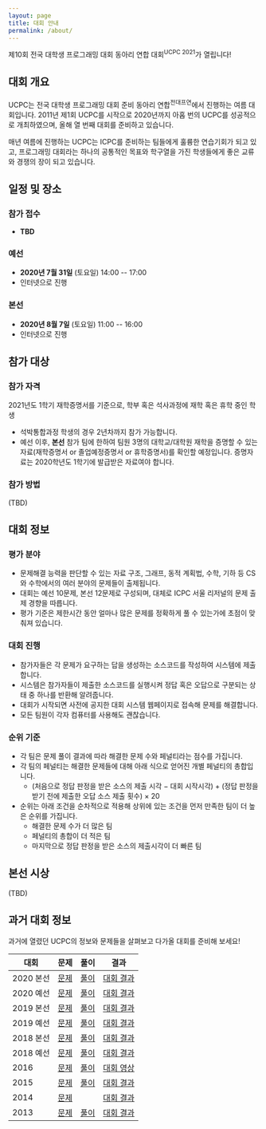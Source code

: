 ```yaml
---
layout: page
title: 대회 안내
permalink: /about/
---
```


제10회 전국 대학생 프로그래밍 대회 동아리 연합 대회<sup>UCPC 2021</sup>가 열립니다!

## 대회 개요

UCPC는 전국 대학생 프로그래밍 대회 준비 동아리 연합<sup>전대프연</sup>에서 진행하는 여름 대회입니다.
2011년 제1회 UCPC를 시작으로 2020년까지 아홉 번의 UCPC를 성공적으로 개최하였으며, 올해 열 번째 대회를 준비하고 있습니다.

매년 여름에 진행하는 UCPC는 ICPC를 준비하는 팀들에게 훌륭한 연습기회가 되고 있고,
프로그래밍 대회라는 하나의 공통적인 목표와 학구열을 가진 학생들에게 좋은 교류와 경쟁의 장이 되고 있습니다.

## 일정 및 장소

### 참가 접수

- **TBD**

### 예선

- **2020년 7월 31일** (토요일) 14:00 -- 17:00
- 인터넷으로 진행

### 본선

- **2020년 8월 7일** (토요일) 11:00 -- 16:00
- 인터넷으로 진행

## 참가 대상

### 참가 자격

2021년도 1학기 재학증명서를 기준으로, 학부 혹은 석사과정에 재학 혹은 휴학 중인 학생
- 석박통합과정 학생의 경우 2년차까지 참가 가능합니다.
- 예선 이후, **본선** 참가 팀에 한하여 팀원 3명의 대학교/대학원 재학을 증명할 수 있는 자료(재학증명서 or 졸업예정증명서 or 휴학증명서)를 확인할 예정입니다. 증명자료는 2020학년도 1학기에 발급받은 자료여야 합니다.

### 참가 방법

(TBD)

## 대회 정보

### 평가 분야

 * 문제해결 능력을 판단할 수 있는 자료 구조, 그래프, 동적 계획법, 수학, 기하 등 CS와 수학에서의 여러 분야의 문제들이 출제됩니다.
 * 대회는 예선 10문제, 본선 12문제로 구성되며, 대체로 ICPC 서울 리저널의 문제 출제 경향을 따릅니다.
 * 평가 기준은 제한시간 동안 얼마나 많은 문제를 정확하게 풀 수 있는가에 초점이 맞춰져 있습니다.

### 대회 진행

 * 참가자들은 각 문제가 요구하는 답을 생성하는 소스코드를 작성하여 시스템에 제출합니다.
 * 시스템은 참가자들이 제출한 소스코드를 실행시켜 정답 혹은 오답으로 구분되는 상태 중 하나를 반환해 알려줍니다.
 * 대회가 시작되면 사전에 공지한 대회 시스템 웹페이지로 접속해 문제를 해결합니다.
 * 모든 팀원이 각자 컴퓨터를 사용해도 괜찮습니다.

### 순위 기준

 * 각 팀은 문제 풀이 결과에 따라 해결한 문제 수와 페널티라는 점수를 가집니다.
 * 각 팀의 페널티는 해결한 문제들에 대해 아래 식으로 얻어진 개별 페널티의 총합입니다.
   * (처음으로 정답 판정을 받은 소스의 제출 시각 &minus; 대회 시작시각) + (정답 판정을 받기 전에 제출한 오답 소스 제출 횟수) &times; 20
 * 순위는 아래 조건을 순차적으로 적용해 상위에 있는 조건을 먼저 만족한 팀이 더 높은 순위를 가집니다.
   * 해결한 문제 수가 더 많은 팀
   * 페널티의 총합이 더 적은 팀
   * 마지막으로 정답 판정을 받은 소스의 제출시각이 더 빠른 팀

## 본선 시상

(TBD)

## 과거 대회 정보

과거에 열렸던 UCPC의 정보와 문제들을 살펴보고 다가올 대회를 준비해 보세요!

|대회|문제|풀이|결과|
|-|-|-|-|
|2020 본선| [문제](https://www.acmicpc.net/category/detail/2272) | [풀이](http://2020.ucpc.me/assets/ucpc20-finals-solutions.pdf) | [대회 결과](https://www.acmicpc.net/contest/spotboard/524) |
|2020 예선| [문제](https://www.acmicpc.net/category/detail/2270) | [풀이](http://2020.ucpc.me/assets/ucpc20-prelim-solutions.pdf) | [대회 결과](https://www.acmicpc.net/contest/spotboard/521) |
|2019 본선| [문제](https://www.acmicpc.net/category/detail/2054)  | [풀이](http://2019.ucpc.me/assets/UCPC2019_sol_stat.pdf) | [대회 결과](https://ucpc.acmicpc.net/contest/spotboard/450) |
|2019 예선| [문제](https://www.acmicpc.net/category/detail/2053)|  [풀이](https://drive.google.com/file/d/1lEkJ4sW5s2bD8SXHh2nYVp8MgXf2nkNg/view) | [대회 결과](https://www.acmicpc.net/contest/spotboard/449)|
|2018 본선| [문제](https://www.acmicpc.net/category/detail/1893)  | [풀이](https://docs.google.com/presentation/d/1iL3syHDaOAgvip0-Dd_bS3Zl-07xD5LqbhYNeH30AFA/edit#slide=id.p) | [대회 결과](https://ucpc.acmicpc.net/contest/spotboard/314) |
|2018 예선| [문제](https://www.acmicpc.net/category/detail/1891)|  [풀이](https://docs.google.com/presentation/d/1y4f_ZCcWgCZocPZozsaFZpn2AJSx3ZtPwEFM3h7NurU) | [대회 결과](https://www.acmicpc.net/contest/spotboard/307)|
|2016   | [문제](https://www.acmicpc.net/category/detail/1510)| [풀이](https://www.slideshare.net/JeonDaePeuYeon/2016-ucpc-65393552) | [대회 영상](https://www.youtube.com/watch?v=vScs5byLKcc) |
|2015   | [문제](https://www.acmicpc.net/category/detail/1358) | [풀이](https://www.slideshare.net/SunyoungKim14/5-51953762)   | [대회 결과](https://ucpc2015.acmicpc.net/) |
|2014   | [문제](https://algospot.com/judge/problem/list/?source=제4회%20전국%20대학생%20프로그래밍%20대회%20동아리%20연합%20대회) |   | [대회 결과](http://140823.hodduc.net/)|
|2013   | [문제](https://algospot.com/judge/problem/list/?source=제3회%20전국%20대학생%20프로그래밍%20대회%20동아리%20연합%20대회) | [풀이](https://dl.dropboxusercontent.com/s/lvx9t5xunt9bbja/ucpc-3rd-solution-slide.pdf) | [대회 결과](https://dl.dropboxusercontent.com/s/sk5n8ur0kl7l5gq/ucpc-3rd-standing.png) |
